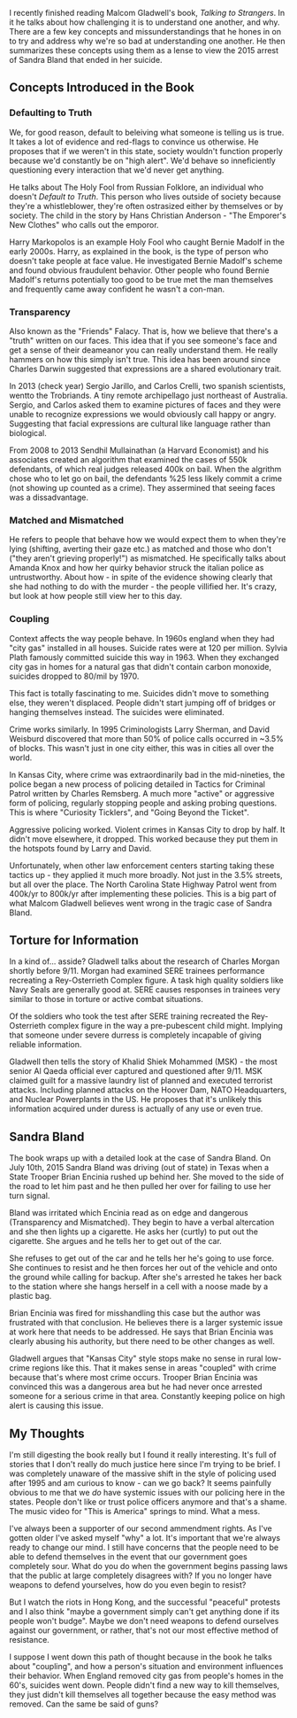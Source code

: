 <!--META--
author: Sean K Smith
created: 2019-12-24T13:53:44Z
edited: 2019-12-24T13:53:44Z
title: Talking to Strangers
subtitle: by: Malcolm Gladwell
tags:
  - book
--END-->
I recently finished reading Malcom Gladwell's book, *Talking to Strangers*. In it he talks about how challenging it is to understand one another, and why. There are a few key concepts and missunderstandings that he hones in on to try and address why we're so bad at understanding one another. He then summarizes these concepts using them as a lense to view the 2015 arrest of Sandra Bland that ended in her suicide.

## Concepts Introduced in the Book

### Defaulting to Truth

We, for good reason, default to beleiving what someone is telling us is true. It takes a lot of evidence and red-flags to convince us otherwise. He proposes that if we weren't in this state, society wouldn't function properly because we'd constantly be on "high alert". We'd behave so inneficiently questioning every interaction that we'd never get anything.

He talks about The Holy Fool from Russian Folklore, an individual who doesn't *Default to Truth*. This person who lives outside of society because they're a whistleblower, they're often ostrasized either by themselves or by society. The child in the story by Hans Christian Anderson -  "The Emporer's New Clothes" who calls out the emporor. 

Harry Markopolos is an example Holy Fool who caught Bernie Madolf in the early 2000s. Harry, as explained in the book, is the type of person who doesn't take people at face value. He investigated Bernie Madolf's scheme and found obvious fraudulent behavior. Other people who found Bernie Madolf's returns potentially too good to be true met the man themselves and frequently came away confident he wasn't a con-man.

### Transparency

Also known as the "Friends" Falacy. That is, how we believe that there's a "truth" written on our faces. This idea that if you see someone's face and get a sense of their deameanor you can really understand them. He really hammers on how this simply isn't true. This idea has been around since Charles Darwin suggested that expressions are a shared evolutionary trait.

In 2013 (check year) Sergio Jarillo, and Carlos Crelli, two spanish scientists, wentto the Trobriands. A tiny remote archipellago just northeast of Australia. Sergio, and Carlos asked them to examine pictures of faces and they were unable to recognize expressions we would obviously call happy or angry. Suggesting that facial expressions are cultural like language rather than biological.

From 2008 to 2013 Sendhil Mullainathan (a Harvard Economist) and his associates created an algorithm that examined the cases of 550k defendants, of which real judges released 400k on bail. When the algrithm chose who to let go on bail, the defendants %25 less likely commit a crime (not showing up counted as a crime). They assermined that seeing faces was a dissadvantage.

### Matched and Mismatched

He refers to people that behave how we would expect them to when they're lying (shifting, averting their gaze etc.) as matched and those who don't ("they aren't grieving properly!") as mismatched. He specifically talks about Amanda Knox and how her quirky behavior struck the italian police as untrustworthy. About how - in spite of the evidence showing clearly that she had nothing to do with the murder - the people villified her. It's crazy, but look at how people still view her to this day.

### Coupling

Context affects the way people behave. In 1960s england when they had "city gas" installed in all houses. Suicide rates were at 120 per million. Sylvia Plath famously committed suicide this way in 1963. When they exchanged city gas in homes for a natural gas that didn't contain carbon monoxide, suicides dropped to 80/mil by 1970. 

This fact is totally fascinating to me. Suicides didn't move to something else, they weren't displaced. People didn't start jumping off of bridges or hanging themselves instead. The suicides were eliminated.  

Crime works similarly. In 1995 Criminologists Larry Sherman, and David Weisburd discovered that more than 50% of police calls occurred in ~3.5% of blocks. This wasn't just in one city either, this was in cities all over the world.

In Kansas City, where crime was extraordinarily bad in the mid-nineties, the police began a new process of policing detailed in Tactics for Criminal Patrol written by Charles Remsberg. A much more "active" or aggressive form of policing, regularly stopping people and asking probing questions. This is where "Curiosity Ticklers", and "Going Beyond the Ticket". 

Aggressive policing worked. Violent crimes in Kansas City to drop by half. It didn't move elsewhere, it dropped. This worked because they put them in the hotspots found by Larry and David. 

Unfortunately, when other law enforcement centers starting taking these tactics up - they applied it much more broadly. Not just in the 3.5% streets, but all over the place. The North Carolina State Highway Patrol went from 400k/yr to 800k/yr after implementing these policies. This is a big part of what Malcom Gladwell believes went wrong in the tragic case of Sandra Bland.

## Torture for Information

In a kind of... asside? Gladwell talks about the research of Charles Morgan shortly before 9/11. Morgan had examined SERE trainees performance recreating a Rey-Osterrieth Complex figure. A task high quality soldiers like Navy Seals are generally good at. SERE causes responses in trainees very similar to those in torture or active combat situations.

Of the soldiers who took the test after SERE training recreated the Rey-Osterrieth complex figure in the way a pre-pubescent child might. Implying that someone under severe durress is completely incapable of giving reliable information.

Gladwell then tells the story of Khalid Shiek Mohammed (MSK) - the most senior Al Qaeda official ever captured and questioned after 9/11. MSK claimed guilt for a massive laundry list of planned and executed terrorist attacks. Including planned attacks on the Hoover Dam, NATO Headquarters, and Nuclear Powerplants in the US. He proposes that it's unlikely this information acquired under duress is actually of any use or even true.

## Sandra Bland

The book wraps up with a detailed look at the case of Sandra Bland. On July 10th, 2015 Sandra Bland was driving (out of state) in Texas when a State Trooper Brian Encinia rushed up behind her. She moved to the side of the road to let him past and he then pulled her over for failing to use her turn signal.

Bland was irritated which Encinia read as on edge and dangerous (Transparency and Mismatched). They begin to have a verbal altercation and she then lights up a cigarette. He asks her (curtly) to put out the cigarette. She argues and he tells her to get out of the car.

She refuses to get out of the car and he tells her he's going to use force. She continues to resist and he then forces her out of the vehicle and onto the ground while calling for backup. After she's arrested he takes her back to the station where she hangs herself in a cell with a noose made by a plastic bag.

Brian Encinia was fired for misshandling this case but the author was frustrated with that conclusion. He believes there is a larger systemic issue at work here that needs to be addressed. He says that Brian Encinia was clearly abusing his authority, but there need to be other changes as well.

Gladwell argues that "Kansas City" style stops make no sense in rural low-crime regions like this. That it makes sense in areas "coupled" with crime because that's where most crime occurs. Trooper Brian Encinia was convinced this was a dangerous area but he had never once arrested someone for a serious crime in that area. Constantly keeping police on high alert is causing this issue.

## My Thoughts

I'm still digesting the book really but I found it really interesting. It's full of stories that I don't really do much justice here since I'm trying to be brief. I was completely unaware of the massive shift in the style of policing used after 1995 and am curious to know - can we go back? It seems painfully obvious to me that we *do* have systemic issues with our policing here in the states. People don't like or trust police officers anymore and that's a shame. The music video for "This is America" springs to mind. What a mess.

I've always been a supporter of our second ammendment rights. As I've gotten older I've asked myself "why" a lot. It's important that we're always ready to change our mind. I still have concerns that the people need to be able to defend themselves in the event that our government goes completely sour. What do you do when the government begins passing laws that the public at large completely disagrees with? If you no longer have weapons to defend yourselves, how do you even begin to resist?

But I watch the riots in Hong Kong, and the successful "peaceful" protests and I also think "maybe a government simply can't get anything done if its people won't budge". Maybe we don't need weapons to defend ourselves against our government, or rather, that's not our most effective method of resistance.

I suppose I went down this path of thought because in the book he talks about "coupling", and how a person's situation and environment influences their behavior. When England removed city gas from people's homes in the 60's, suicides went down. People didn't find a new way to kill themselves, they just didn't kill themselves all together because the easy method was removed. Can the same be said of guns?